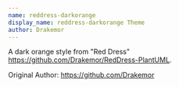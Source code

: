 ```yaml
---
name: reddress-darkorange
display_name: reddress-darkorange Theme
author: Drakemor
---
```

A dark orange style from "Red Dress" https://github.com/Drakemor/RedDress-PlantUML.

Original Author: https://github.com/Drakemor
